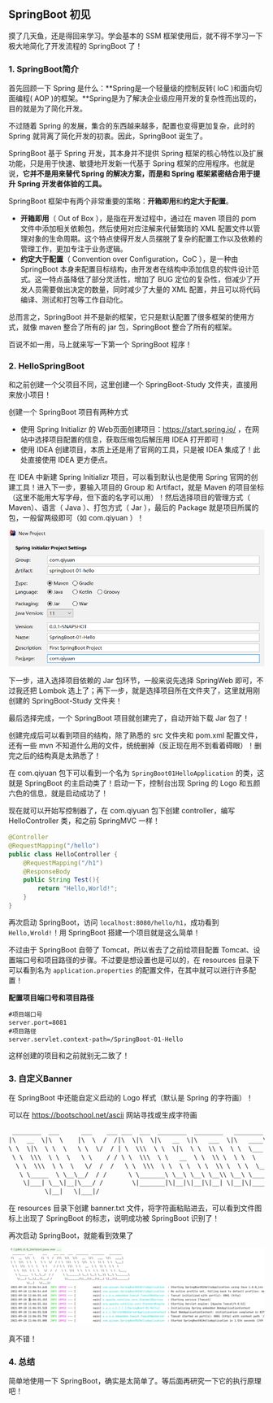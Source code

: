 ## SpringBoot 初见

摸了几天鱼，还是得回来学习。学会基本的 SSM 框架使用后，就不得不学习一下极大地简化了开发流程的 SpringBoot 了！

### 1. SpringBoot简介

首先回顾一下 Spring 是什么：**Spring是一个轻量级的控制反转( IoC )和面向切面编程( AOP )的框架。**Spring是为了解决企业级应用开发的复杂性而出现的，目的就是为了简化开发。

不过随着 Spring 的发展，集合的东西越来越多，配置也变得更加复杂，此时的 Spring 就背离了简化开发的初衷。因此，SpringBoot 诞生了。

SpringBoot 基于 Spring 开发，其本身并不提供 Spring 框架的核心特性以及扩展功能，只是用于快速、敏捷地开发新一代基于 Spring 框架的应用程序。也就是说，**它并不是用来替代 Spring 的解决方案，而是和 Spring 框架紧密结合用于提升 Spring 开发者体验的工具。**

SpringBoot 框架中有两个非常重要的策略：**开箱即用**和**约定大于配置**。

- **开箱即用**（ Out of Box ），是指在开发过程中，通过在 maven 项目的 pom 文件中添加相关依赖包，然后使用对应注解来代替繁琐的 XML 配置文件以管理对象的生命周期。这个特点使得开发人员摆脱了复杂的配置工作以及依赖的管理工作，更加专注于业务逻辑。
- **约定大于配置**（ Convention over Configuration，CoC ），是一种由 SpringBoot 本身来配置目标结构，由开发者在结构中添加信息的软件设计范式。这一特点虽降低了部分灵活性，增加了 BUG 定位的复杂性，但减少了开发人员需要做出决定的数量，同时减少了大量的 XML 配置，并且可以将代码编译、测试和打包等工作自动化。

总而言之，SpringBoot 并不是新的框架，它只是默认配置了很多框架的使用方式，就像 maven 整合了所有的 jar 包，SpringBoot 整合了所有的框架。

百说不如一用，马上就来写一下第一个 SpringBoot 程序！

### 2. HelloSpringBoot

和之前创建一个父项目不同，这里创建一个 SpringBoot-Study 文件夹，直接用来放小项目！

创建一个 SpringBoot 项目有两种方式

- 使用 Spring Initializr 的 Web页面创建项目：https://start.spring.io/ ，在网站中选择项目配置的信息，获取压缩包后解压用 IDEA 打开即可！
- 使用 IDEA 创建项目，本质上还是用了官网的工具，只是被 IDEA 集成了！此处直接使用 IDEA 更方便点。

在 IDEA 中新建 Spring Initializr 项目，可以看到默认也是使用 Spring 官网的创建工具！进入下一步，要输入项目的 Group 和 Artifact，就是 Maven 的项目坐标（这里不能用大写字母，但下面的名字可以用）！然后选择项目的管理方式（ Maven）、语言（ Java ）、打包方式（ Jar ），最后的 Package 就是项目所属的包，一般留两级即可（如 com.qiyuan ）！

<img src="image-20210910101558099.png" alt="image-20210910101558099" style="zoom:67%;" />

下一步，进入选择项目依赖的 Jar 包环节，一般来说先选择 SpringWeb 即可，不过我还把 Lombok 选上了；再下一步，就是选择项目所在文件夹了，这里就用刚创建的 SpringBoot-Study 文件夹！

最后选择完成，一个 SpringBoot 项目就创建完了，自动开始下载 Jar 包了！

创建完成后可以看到项目的结构，除了熟悉的 src 文件夹和 pom.xml 配置文件，还有一些 mvn 不知道什么用的文件，统统删掉（反正现在用不到看着碍眼）！删完之后的结构真是太熟悉了！

在 com.qiyuan 包下可以看到一个名为 `SpringBoot01HelloApplication` 的类，这就是 SpringBoot 的主启动类了！启动一下，控制台出现 Spring  的 Logo 和五颜六色的信息，就是启动成功了！

现在就可以开始写控制器了，在 com.qiyuan 包下创建 controller，编写 HelloController 类，和之前 SpringMVC 一样！

```java
@Controller
@RequestMapping("/hello")
public class HelloController {
    @RequestMapping("/h1")
    @ResponseBody
    public String Test(){
        return "Hello,World!";
    }
}
```

再次启动 SpringBoot，访问 `localhost:8080/hello/h1`，成功看到 `Hello,Wrold!`！用 SpringBoot 搭建一个项目就是这么简单！

不过由于 SpringBoot 自带了 Tomcat，所以省去了之前给项目配置 Tomcat、设置端口号和项目路径的步骤。不过要是想设置也是可以的，在 resources 目录下可以看到名为 `application.properties` 的配置文件，在其中就可以进行许多配置！

**配置项目端口号和项目路径**

```properties
#项目端口号
server.port=8081
#项目路径
server.servlet.context-path=/SpringBoot-01-Hello
```

这样创建的项目和之前就别无二致了！

### 3. 自定义Banner

在 SpringBoot 中还能自定义启动的 Logo 样式（默认是 Spring 的字符画）！

可以在 https://bootschool.net/ascii 网站寻找或生成字符画

```txt
 ________  ___      ___    ___ ___  ___  ________  ________   ________     
|\   __  \|\  \    |\  \  /  /|\  \|\  \|\   __  \|\   ___  \|\   ____\    
\ \  \|\  \ \  \   \ \  \/  / | \  \\\  \ \  \|\  \ \  \\ \  \ \  \___|    
 \ \  \\\  \ \  \   \ \    / / \ \  \\\  \ \   __  \ \  \\ \  \ \  \       
  \ \  \\\  \ \  \   \/  /  /   \ \  \\\  \ \  \ \  \ \  \\ \  \ \  \____  
   \ \_____  \ \__\__/  / /      \ \_______\ \__\ \__\ \__\\ \__\ \_______\
    \|___| \__\|__|\___/ /        \|_______|\|__|\|__|\|__| \|__|\|_______|
          \|__|   \|___|/                                                  
```

在 resources 目录下创建 banner.txt 文件，将字符画粘贴进去，可以看到文件图标上出现了 SpringBoot 的标志，说明成功被 SpringBoot 识别了！

再次启动 SpringBoot，就能看到效果了

![image-20210910111005981](image-20210910111005981.png)

真不错！

### 4. 总结

简单地使用一下 SpringBoot，确实是太简单了。等后面再研究一下它的执行原理吧！
